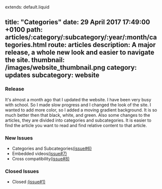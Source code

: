 extends: default.liquid

title: "Categories"
date: 29 April 2017 17:49:00 +0100
path: articles/:category/:subcategory/:year/:month/categories.html
route: articles
description: A major release, a whole new look and easier to navigate the site.
thumbnail: /images/website_thumbnail.png
category: updates
subcategory: website
---

### Release

It's almost a month ago that I updated the website. I have been very busy with school. So I made slow
progress and I changed the look of the site. I wanted to add more color, so I added a moving gradient background.
It is so much better then that black, white, and green. Also some changes to the articles,
they are divided into categories and subcategories. It is easier to find the article you want to read and
find relative content to that article.

### New Issues

* Categories and Subcategories[(issue#6)](https://github.com/JeroenCops/JeroenCops.github.io/issues/6)
* Embedded videos[(issue#7)](https://github.com/JeroenCops/JeroenCops.github.io/issues/7)
* Cross compatibility[(issue#8)](https://github.com/JeroenCops/JeroenCops.github.io/issues/8)

### Closed Issues

* Closed [(issue#1)](https://github.com/JeroenCops/JeroenCops.github.io/issues/1)
